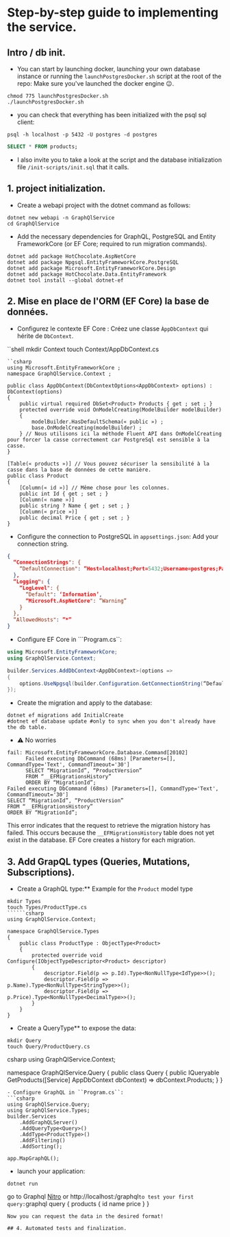 # Step-by-step guide to implementing the service.

## Intro / db init.
- You can start by launching docker, launching your own database instance or running the ``launchPostgresDocker.sh`` script at the root of the repo:
Make sure you've launched the docker engine 😉.
```shell
chmod 775 launchPostgresDocker.sh
./launchPostgresDocker.sh
```
- you can check that everything has been initialized with the psql sql client:
```shell
psql -h localhost -p 5432 -U postgres -d postgres
```
```sql
SELECT * FROM products;
```
- I also invite you to take a look at the script and the database initialization file ``/init-scripts/init.sql`` that it calls.

## 1. project initialization.
- Create a webapi project with the dotnet command as follows:
```shell
dotnet new webapi -n GraphQlService
cd GraphQlService
```
- Add the necessary dependencies for GraphQL, PostgreSQL and Entity FrameworkCore (or EF Core; required to run migration commands).
```shell
dotnet add package HotChocolate.AspNetCore
dotnet add package Npgsql.EntityFrameworkCore.PostgreSQL
dotnet add package Microsoft.EntityFrameworkCore.Design
dotnet add package HotChocolate.Data.EntityFramework
dotnet tool install --global dotnet-ef
```

## 2. Mise en place de l'ORM (EF Core) la base de données.
- Configurez le contexte EF Core : Créez une classe ``ÀppDbContext`` qui hérite de ``DbContext``.

``shell
mkdir Context
touch Context/AppDbContext.cs
```
``csharp
using Microsoft.EntityFrameworkCore ;
namespace GraphQlService.Context ;

public class AppDbContext(DbContextOptions<AppDbContext> options) : DbContext(options)
{
    public virtual required DbSet<Product> Products { get ; set ; }
    protected override void OnModelCreating(ModelBuilder modelBuilder)
    {
        modelBuilder.HasDefaultSchema(« public ») ;
        base.OnModelCreating(modelBuilder) ;
    } // Nous utilisons ici la méthode Fluent API dans OnModelCreating pour forcer la casse correctement car PostgreSql est sensible à la casse.
}

[Table(« products »)] // Vous pouvez sécuriser la sensibilité à la casse dans la base de données de cette manière.
public class Product
{
    [Column(« id »)] // Même chose pour les colonnes.
    public int Id { get ; set ; }
    [Column(« name »)]
    public string ? Name { get ; set ; }
    [Column(« price »)]
    public decimal Price { get ; set ; }
}
```
- Configure the connection to PostgreSQL in ``appsettings.json``: Add your connection string.
```json
{
  “ConnectionStrings": {
    “DefaultConnection": ”Host=localhost;Port=5432;Username=postgres;Password=mypassword;Database=postgres”
  },
  “Logging": {
    “LogLevel": {
      “Default": ‘Information’,
      “Microsoft.AspNetCore": ”Warning”
    }
  },
  “AllowedHosts": ”*”
}
```
- Configure EF Core in ```Program.cs``:
```csharp
using Microsoft.EntityFrameworkCore;
using GraphQlService.Context;

builder.Services.AddDbContext<AppDbContext>(options =>
{
    options.UseNpgsql(builder.Configuration.GetConnectionString(“DefaultConnection”));
});
```
- Create the migration and apply to the database:
```shell
dotnet ef migrations add InitialCreate
#dotnet ef database update #only to sync when you don't already have the db table.
```
- ⚠️ No worries
```shell
fail: Microsoft.EntityFrameworkCore.Database.Command[20102]
      Failed executing DbCommand (68ms) [Parameters=[], CommandType='Text', CommandTimeout='30']
      SELECT “MigrationId”, “ProductVersion”
      FROM “__EFMigrationsHistory”
      ORDER BY “MigrationId”;
Failed executing DbCommand (68ms) [Parameters=[], CommandType='Text', CommandTimeout='30']
SELECT “MigrationId”, “ProductVersion”
FROM “__EFMigrationsHistory”
ORDER BY “MigrationId”;
```

This error indicates that the request to retrieve the migration history has failed. This occurs because the ``__EFMigrationsHistory`` table does not yet exist in the database. EF Core creates a history for each migration.

## 3. Add GrapQL types (Queries, Mutations, Subscriptions).

- Create a GraphQL type:** Example for the ``Product`` model type
```shell
mkdir Types
touch Types/ProductType.cs
``````csharp
using GraphQlService.Context;

namespace GraphQlService.Types
{
    public class ProductType : ObjectType<Product>
    {
        protected override void Configure(IObjectTypeDescriptor<Product> descriptor)
        {
            descriptor.Field(p => p.Id).Type<NonNullType<IdType>>();
            descriptor.Field(p => p.Name).Type<NonNullType<StringType>>();
            descriptor.Field(p => p.Price).Type<NonNullType<DecimalType>>();
        }
    }
}
```
- Create a QueryType** to expose the data:
```shell
mkdir Query
touch Query/ProductQuery.cs
```
csharp
using GraphQlService.Context;

namespace GraphQlService.Query
{
    public class Query
    {
        public IQueryable<Product> GetProducts([Service] AppDbContext dbContext) => dbContext.Products;
    }
}
```
- Configure GraphQL in ``Program.cs``:
```csharp
using GraphQlService.Query;
using GraphQlService.Types;
builder.Services
    .AddGraphQLServer()
    .AddQueryType<Query>()
    .AddType<ProductType>()
    .AddFiltering()
    .AddSorting();

app.MapGraphQL();
```
- launch your application:
```shell
dotnet run
```
go to Graphql [Nitro](http://localhost:5089/graphql/) or http://localhost:<port>/graphql`` to test your first query:
``graphql
query {
  products {
    id
    name
    price
  }
}
```
Now you can request the data in the desired format!

## 4. Automated tests and finalization.